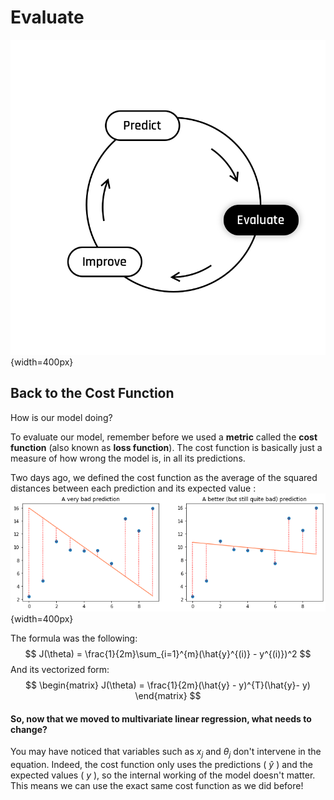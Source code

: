 # Evaluate

![titre](../../day00/assets/Evaluate.png){width=400px}

## Back to the Cost Function

How is our model doing?  

To evaluate our model, remember before we used a **metric** called the **cost function** (also known as **loss function**). The cost function is basically just a measure of how wrong the model is, in all its predictions.   

Two days ago, we defined the cost function as the average of the squared distances between each prediction and its expected value : 
![titre](../../day00/assets/bad_pred_with_distance.png){width=400px}

The formula was the following: 
$$
J(\theta) = \frac{1}{2m}\sum_{i=1}^{m}(\hat{y}^{(i)} - y^{(i)})^2
$$
And its vectorized form:
$$
\begin{matrix}
J(\theta) = \frac{1}{2m}(\hat{y} - y)^{T}(\hat{y}- y)
\end{matrix}
$$  

#### So, now that we moved to multivariate linear regression, what needs to change?
You may have noticed that variables such as $x_j$ and $\theta_j$ don't intervene in the equation. Indeed, the cost function only uses the predictions ( $\hat{y}$ ) and the expected values ( $y$ ), so the internal working of the model doesn't matter. This means we can use the exact same cost function as we did before! 